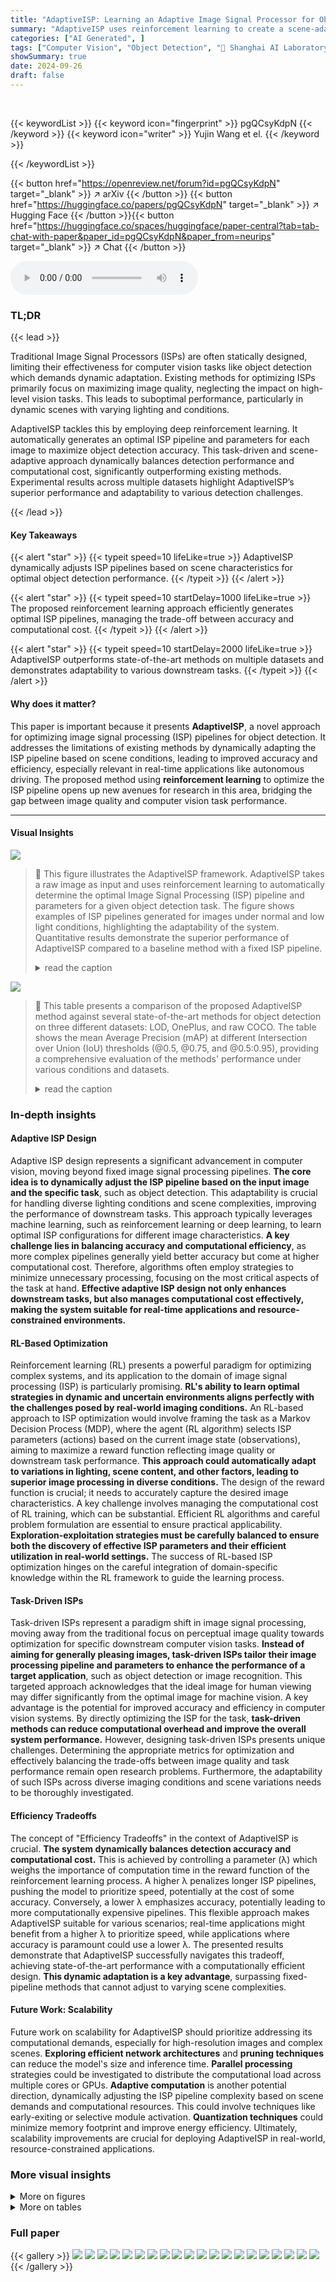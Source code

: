 ```yaml
---
title: "AdaptiveISP: Learning an Adaptive Image Signal Processor for Object Detection"
summary: "AdaptiveISP uses reinforcement learning to create a scene-adaptive ISP pipeline that dynamically optimizes for object detection, surpassing existing methods in accuracy and efficiency."
categories: ["AI Generated", ]
tags: ["Computer Vision", "Object Detection", "🏢 Shanghai AI Laboratory",]
showSummary: true
date: 2024-09-26
draft: false
---
```


<br>

{{< keywordList >}}
{{< keyword icon="fingerprint" >}} pgQCsyKdpN {{< /keyword >}}
{{< keyword icon="writer" >}} Yujin Wang et el. {{< /keyword >}}
 
{{< /keywordList >}}

{{< button href="https://openreview.net/forum?id=pgQCsyKdpN" target="_blank" >}}
↗ arXiv
{{< /button >}}
{{< button href="https://huggingface.co/papers/pgQCsyKdpN" target="_blank" >}}
↗ Hugging Face
{{< /button >}}{{< button href="https://huggingface.co/spaces/huggingface/paper-central?tab=tab-chat-with-paper&paper_id=pgQCsyKdpN&paper_from=neurips" target="_blank" >}}
↗ Chat
{{< /button >}}




<audio controls>
    <source src="https://ai-paper-reviewer.com/pgQCsyKdpN/podcast.wav" type="audio/wav">
    Your browser does not support the audio element.
</audio>


### TL;DR


{{< lead >}}

Traditional Image Signal Processors (ISPs) are often statically designed, limiting their effectiveness for computer vision tasks like object detection which demands dynamic adaptation.  Existing methods for optimizing ISPs primarily focus on maximizing image quality, neglecting the impact on high-level vision tasks.  This leads to suboptimal performance, particularly in dynamic scenes with varying lighting and conditions. 

AdaptiveISP tackles this by employing deep reinforcement learning.  It automatically generates an optimal ISP pipeline and parameters for each image to maximize object detection accuracy.  This task-driven and scene-adaptive approach dynamically balances detection performance and computational cost, significantly outperforming existing methods.  Experimental results across multiple datasets highlight AdaptiveISP’s superior performance and adaptability to various detection challenges.

{{< /lead >}}


#### Key Takeaways

{{< alert "star" >}}
{{< typeit speed=10 lifeLike=true >}} AdaptiveISP dynamically adjusts ISP pipelines based on scene characteristics for optimal object detection performance. {{< /typeit >}}
{{< /alert >}}

{{< alert "star" >}}
{{< typeit speed=10 startDelay=1000 lifeLike=true >}} The proposed reinforcement learning approach efficiently generates optimal ISP pipelines, managing the trade-off between accuracy and computational cost. {{< /typeit >}}
{{< /alert >}}

{{< alert "star" >}}
{{< typeit speed=10 startDelay=2000 lifeLike=true >}} AdaptiveISP outperforms state-of-the-art methods on multiple datasets and demonstrates adaptability to various downstream tasks. {{< /typeit >}}
{{< /alert >}}

#### Why does it matter?
This paper is important because it presents **AdaptiveISP**, a novel approach for optimizing image signal processing (ISP) pipelines for object detection.  It addresses the limitations of existing methods by dynamically adapting the ISP pipeline based on scene conditions, leading to improved accuracy and efficiency, especially relevant in real-time applications like autonomous driving.  The proposed method using **reinforcement learning** to optimize the ISP pipeline opens up new avenues for research in this area, bridging the gap between image quality and computer vision task performance.

------
#### Visual Insights



![](https://ai-paper-reviewer.com/pgQCsyKdpN/figures_1_1.jpg)

> 🔼 This figure illustrates the AdaptiveISP framework.  AdaptiveISP takes a raw image as input and uses reinforcement learning to automatically determine the optimal Image Signal Processing (ISP) pipeline and parameters for a given object detection task. The figure shows examples of ISP pipelines generated for images under normal and low light conditions, highlighting the adaptability of the system.  Quantitative results demonstrate the superior performance of AdaptiveISP compared to a baseline method with a fixed ISP pipeline.
> <details>
> <summary>read the caption</summary>
> Figure 1: AdaptiveISP takes a raw image as input and automatically generates an optimal ISP pipeline {M} and the associated ISP parameters {Θ} to maximize the detection performance for any given pre-trained object detection network with deep reinforcement learning. AdapativeISP achieved mAP@0.5 of 71.4 on the dataset LOD dataset, while a baseline method [34] with a fixed ISP pipeline and optimized parameters can only achieve mAP@0.5 of 70.1. Note that AdaptiveISP predicts the ISP for the image captured under normal light requires a CCM module, while the ISP for the image captured under low light requires a Desaturation module.
> </details>





![](https://ai-paper-reviewer.com/pgQCsyKdpN/tables_6_1.jpg)

> 🔼 This table presents a comparison of the proposed AdaptiveISP method against several state-of-the-art methods for object detection on three different datasets: LOD, OnePlus, and raw COCO.  The table shows the mean Average Precision (mAP) at different Intersection over Union (IoU) thresholds (@0.5, @0.75, and @0.5:0.95), providing a comprehensive evaluation of the methods' performance under various conditions and datasets.
> <details>
> <summary>read the caption</summary>
> Table 1: Experimental results of LOD [9], OnePlus [38], and raw COCO Dataset [19].
> </details>





### In-depth insights


#### Adaptive ISP Design
Adaptive ISP design represents a significant advancement in computer vision, moving beyond fixed image signal processing pipelines.  **The core idea is to dynamically adjust the ISP pipeline based on the input image and the specific task**, such as object detection. This adaptability is crucial for handling diverse lighting conditions and scene complexities, improving the performance of downstream tasks.  This approach typically leverages machine learning, such as reinforcement learning or deep learning, to learn optimal ISP configurations for different image characteristics.  **A key challenge lies in balancing accuracy and computational efficiency**, as more complex pipelines generally yield better accuracy but come at higher computational cost.  Therefore, algorithms often employ strategies to minimize unnecessary processing, focusing on the most critical aspects of the task at hand. **Effective adaptive ISP design not only enhances downstream tasks, but also manages computational cost effectively, making the system suitable for real-time applications and resource-constrained environments.**

#### RL-Based Optimization
Reinforcement learning (RL) presents a powerful paradigm for optimizing complex systems, and its application to the domain of image signal processing (ISP) is particularly promising.  **RL's ability to learn optimal strategies in dynamic and uncertain environments aligns perfectly with the challenges posed by real-world imaging conditions.**  An RL-based approach to ISP optimization would involve framing the task as a Markov Decision Process (MDP), where the agent (RL algorithm) selects ISP parameters (actions) based on the current image state (observations), aiming to maximize a reward function reflecting image quality or downstream task performance.  **This approach could automatically adapt to variations in lighting, scene content, and other factors, leading to superior image processing in diverse conditions.** The design of the reward function is crucial; it needs to accurately capture the desired image characteristics. A key challenge involves managing the computational cost of RL training, which can be substantial.  Efficient RL algorithms and careful problem formulation are essential to ensure practical applicability. **Exploration-exploitation strategies must be carefully balanced to ensure both the discovery of effective ISP parameters and their efficient utilization in real-world settings.**  The success of RL-based ISP optimization hinges on the careful integration of domain-specific knowledge within the RL framework to guide the learning process.

#### Task-Driven ISPs
Task-driven ISPs represent a paradigm shift in image signal processing, moving away from the traditional focus on perceptual image quality towards optimization for specific downstream computer vision tasks. **Instead of aiming for generally pleasing images, task-driven ISPs tailor their image processing pipeline and parameters to enhance the performance of a target application**, such as object detection or image recognition. This targeted approach acknowledges that the ideal image for human viewing may differ significantly from the optimal image for machine vision. A key advantage is the potential for improved accuracy and efficiency in computer vision systems. By directly optimizing the ISP for the task, **task-driven methods can reduce computational overhead and improve the overall system performance.** However, designing task-driven ISPs presents unique challenges. Determining the appropriate metrics for optimization and effectively balancing the trade-offs between image quality and task performance remain open research problems. Furthermore, the adaptability of such ISPs across diverse imaging conditions and scene variations needs to be thoroughly investigated.

#### Efficiency Tradeoffs
The concept of "Efficiency Tradeoffs" in the context of AdaptiveISP is crucial.  **The system dynamically balances detection accuracy and computational cost.**  This is achieved by controlling a parameter (λ) which weighs the importance of computation time in the reward function of the reinforcement learning process. A higher λ penalizes longer ISP pipelines, pushing the model to prioritize speed, potentially at the cost of some accuracy. Conversely, a lower λ emphasizes accuracy, potentially leading to more computationally expensive pipelines. This flexible approach makes AdaptiveISP suitable for various scenarios; real-time applications might benefit from a higher λ to prioritize speed, while applications where accuracy is paramount could use a lower λ.  The presented results demonstrate that AdaptiveISP successfully navigates this tradeoff, achieving state-of-the-art performance with a computationally efficient design.  **This dynamic adaptation is a key advantage**, surpassing fixed-pipeline methods that cannot adjust to varying scene complexities.

#### Future Work: Scalability
Future work on scalability for AdaptiveISP should prioritize addressing its computational demands, especially for high-resolution images and complex scenes. **Exploring efficient network architectures** and **pruning techniques** can reduce the model's size and inference time. **Parallel processing** strategies could be investigated to distribute the computational load across multiple cores or GPUs.  **Adaptive computation** is another potential direction, dynamically adjusting the ISP pipeline complexity based on scene demands and computational resources.  This could involve techniques like early-exiting or selective module activation.  **Quantization techniques** could minimize memory footprint and improve energy efficiency.  Ultimately, scalability improvements are crucial for deploying AdaptiveISP in real-world, resource-constrained applications.


### More visual insights

<details>
<summary>More on figures
</summary>


![](https://ai-paper-reviewer.com/pgQCsyKdpN/figures_3_1.jpg)

> 🔼 This figure illustrates the AdaptiveISP framework.  The ISP configuration process is modeled as a Markov Decision Process (MDP). At each stage, a CNN-based policy network takes the current image state as input and outputs the optimal ISP module and its parameters (action).  A CNN-based value network estimates the value of the state. The YOLOv3 object detection model provides a reward based on the detection performance after applying the chosen ISP module. The actor-critic algorithm is used to train both the policy and value networks, optimizing the entire system to select an optimal sequence of ISP modules for maximum detection accuracy.
> <details>
> <summary>read the caption</summary>
> Figure 2: Overview of our method. The ISP configuration process is conceptualized as a Markov Decision Process, where a CNN-based policy network predicts the selection of ISP modules and their parameters. Concurrently, a CNN-based value network estimates the state value. The YOLO-v3 [31] is employed to calculate the reward for the current policy. The entire system is optimized using the actor-critic algorithm [15, 23].
> </details>



![](https://ai-paper-reviewer.com/pgQCsyKdpN/figures_6_1.jpg)

> 🔼 This figure shows a comparison of object detection results on the Low-light Object Detection (LOD) dataset.  The top row shows images with varying lighting and noise conditions. The bottom row shows the corresponding object detection results using different methods, including the proposed AdaptiveISP and several state-of-the-art baselines. The results highlight AdaptiveISP's superior performance, particularly in handling challenging lighting conditions and noise.
> <details>
> <summary>read the caption</summary>
> Figure 3: Object detection visualization results on LOD dataset. Our method outperforms the state-of-the-art methods [34, 29, 38, 33] in terms of missed detection and false detection. The methods with fixed pipelines or fixed parameters struggle to effectively handle varying noise levels and brightness scenarios.
> </details>



![](https://ai-paper-reviewer.com/pgQCsyKdpN/figures_7_1.jpg)

> 🔼 This figure visualizes the object detection results of different methods on the Low-Light Object Detection (LOD) dataset.  The top row shows images with a kite, and the bottom row shows images of a bridge. Each column represents a different method: Hyperparameter Optimization, Attention-aware Learning, ReconfigISP, Refactoring ISP, and the proposed AdaptiveISP method. The figure demonstrates that AdaptiveISP significantly outperforms the other methods in accurately detecting objects, even in challenging low-light conditions with varying noise and brightness levels.  Methods with fixed ISP pipelines or fixed parameters are shown to struggle with these conditions.
> <details>
> <summary>read the caption</summary>
> Figure 3: Object detection visualization results on LOD dataset. Our method outperforms the state-of-the-art methods [34, 29, 38, 33] in terms of missed detection and false detection. The methods with fixed pipelines or fixed parameters struggle to effectively handle varying noise levels and brightness scenarios.
> </details>



![](https://ai-paper-reviewer.com/pgQCsyKdpN/figures_8_1.jpg)

> 🔼 This figure illustrates the AdaptiveISP framework.  AdaptiveISP takes a raw image as input and uses deep reinforcement learning to automatically determine the optimal ISP pipeline and parameters for a given object detection task. The figure shows that AdaptiveISP dynamically adjusts its pipeline based on the input image (e.g., using a CCM module for normal lighting and a Desaturation module for low light), outperforming a baseline approach with a fixed ISP pipeline.  The chart on the right shows the improvement in mean average precision (mAP) at IoU=0.5 as the number of ISP stages increases.
> <details>
> <summary>read the caption</summary>
> Figure 1: AdaptiveISP takes a raw image as input and automatically generates an optimal ISP pipeline {M} and the associated ISP parameters {Θ} to maximize the detection performance for any given pre-trained object detection network with deep reinforcement learning. AdapativeISP achieved mAP@0.5 of 71.4 on the dataset LOD dataset, while a baseline method [34] with a fixed ISP pipeline and optimized parameters can only achieve mAP@0.5 of 70.1. Note that AdaptiveISP predicts the ISP for the image captured under normal light requires a CCM module, while the ISP for the image captured under low light requires a Desaturation module.
> </details>



![](https://ai-paper-reviewer.com/pgQCsyKdpN/figures_15_1.jpg)

> 🔼 This figure shows a comparison of image processing pipelines for image quality and object detection tasks. The top row demonstrates the steps of a pipeline optimized for image quality, starting from a raw input image and progressing through gamma correction, tone mapping, contrast adjustment, and color correction. The resulting image exhibits enhanced visual appeal.  The bottom row shows the steps for a pipeline designed for object detection, starting with the same raw input. This pipeline employs different modules, namely Gamma correction, CCM, tone mapping, and sharpen/blur.  The output in this case is optimized for effective object detection rather than visual appeal.  The key takeaway is that different computer vision tasks (image quality versus object detection) require distinct image signal processing (ISP) pipelines.
> <details>
> <summary>read the caption</summary>
> Figure 6: Visualization results for image quality and object detection tasks on the raw COCO dataset. Image quality tasks and object detection tasks have distinct requirements for ISP.
> </details>



![](https://ai-paper-reviewer.com/pgQCsyKdpN/figures_15_2.jpg)

> 🔼 This figure visualizes object detection results on the Low-light Object Detection (LOD) dataset.  It compares the performance of AdaptiveISP against several state-of-the-art methods.  The results show that AdaptiveISP significantly reduces missed and false detections compared to other methods that use fixed ISP pipelines or parameters. This improved performance is particularly noticeable in scenarios with varying levels of noise and brightness, highlighting AdaptiveISP's adaptability to dynamic lighting conditions.
> <details>
> <summary>read the caption</summary>
> Figure 3: Object detection visualization results on LOD dataset. Our method outperforms the state-of-the-art methods [34, 29, 38, 33] in terms of missed detection and false detection. The methods with fixed pipelines or fixed parameters struggle to effectively handle varying noise levels and brightness scenarios.
> </details>



![](https://ai-paper-reviewer.com/pgQCsyKdpN/figures_16_1.jpg)

> 🔼 This figure visualizes the object detection results of different methods on the LOD dataset.  It highlights the superior performance of the proposed AdaptiveISP method compared to four state-of-the-art baselines (Hyperparameter Optimization [34], Attention-aware Learning [29], ReconfigISP [38], and Refactoring ISP [33]). The visualization shows that AdaptiveISP achieves better results in terms of both missed and false detections, especially in challenging scenarios with varying noise levels and brightness.  The baselines, using fixed pipelines or parameters, struggle to accurately detect objects under these varied conditions, demonstrating the advantage of AdaptiveISP's dynamic adaptation.
> <details>
> <summary>read the caption</summary>
> Figure 3: Object detection visualization results on LOD dataset. Our method outperforms the state-of-the-art methods [34, 29, 38, 33] in terms of missed detection and false detection. The methods with fixed pipelines or fixed parameters struggle to effectively handle varying noise levels and brightness scenarios.
> </details>



![](https://ai-paper-reviewer.com/pgQCsyKdpN/figures_16_2.jpg)

> 🔼 This figure illustrates the AdaptiveISP framework.  It takes a raw image as input and uses deep reinforcement learning to automatically determine the optimal Image Signal Processor (ISP) pipeline and parameters for object detection. The optimal pipeline dynamically adapts based on image characteristics (e.g., lighting conditions). The figure shows examples of ISP pipelines generated for images under different lighting conditions, highlighting the adaptive nature of the system.  Performance is shown to improve over existing state-of-the-art approaches.
> <details>
> <summary>read the caption</summary>
> Figure 1: AdaptiveISP takes a raw image as input and automatically generates an optimal ISP pipeline {M} and the associated ISP parameters {Θi} to maximize the detection performance for any given pre-trained object detection network with deep reinforcement learning. AdapativeISP achieved mAP@0.5 of 71.4 on the dataset LOD dataset, while a baseline method [34] with a fixed ISP pipeline and optimized parameters can only achieve mAP@0.5 of 70.1. Note that AdaptiveISP predicts the ISP for the image captured under normal light requires a CCM module, while the ISP for the image captured under low light requires a Desaturation module.
> </details>



![](https://ai-paper-reviewer.com/pgQCsyKdpN/figures_18_1.jpg)

> 🔼 This figure shows the architecture of both the policy and value networks used in the AdaptiveISP method.  The policy network predicts the selection of ISP modules and their parameters, while the value network estimates the state value. Both networks utilize convolutional layers (Conv-BN-LReLU) to extract features from the input image, with the number of channels increasing at each convolutional layer. The input to the networks includes the image features (64x64x3) and additional information provided via the extra channel (EC). The policy network outputs the probabilities of selecting different ISP modules (softmax activation) and the associated parameters (tanh/sigmoid activation), while the value network outputs a single scalar representing the state value.  The specific number of channels in the output layer is determined by the number of ISP modules and the number of parameters per module, respectively. 
> <details>
> <summary>read the caption</summary>
> Figure 10: The network architecture of the policy and value network in our method. The extra channel (EC) represents additional input that needs to be supplemented.
> </details>



![](https://ai-paper-reviewer.com/pgQCsyKdpN/figures_18_2.jpg)

> 🔼 This figure illustrates the AdaptiveISP framework. It takes a raw image as input and uses deep reinforcement learning to automatically generate an optimal image signal processing (ISP) pipeline and parameters. The generated pipeline is tailored to maximize the object detection performance for a given pre-trained object detection network. The figure demonstrates AdaptiveISP's adaptability to different lighting conditions (normal and low light), showcasing its ability to dynamically adjust the ISP pipeline and parameters to improve performance.  The results show improved mean Average Precision (mAP) compared to a baseline method using a fixed ISP pipeline and optimized parameters.
> <details>
> <summary>read the caption</summary>
> Figure 1: AdaptiveISP takes a raw image as input and automatically generates an optimal ISP pipeline {M} and the associated ISP parameters {Θi} to maximize the detection performance for any given pre-trained object detection network with deep reinforcement learning. AdapativeISP achieved mAP@0.5 of 71.4 on the dataset LOD dataset, while a baseline method [34] with a fixed ISP pipeline and optimized parameters can only achieve mAP@0.5 of 70.1. Note that AdaptiveISP predicts the ISP for the image captured under normal light requires a CCM module, while the ISP for the image captured under low light requires a Desaturation module.
> </details>



![](https://ai-paper-reviewer.com/pgQCsyKdpN/figures_19_1.jpg)

> 🔼 This figure illustrates the AdaptiveISP architecture and its process. It shows how AdaptiveISP takes a raw image as input and uses deep reinforcement learning to automatically determine the optimal ISP pipeline (sequence of modules) and its parameters for a given object detection task.  The example shows different optimal pipelines (and parameters) for images taken in normal and low light.  AdaptiveISP outperforms a fixed ISP baseline by achieving a higher mean Average Precision (mAP) at 0.5 IoU threshold.
> <details>
> <summary>read the caption</summary>
> Figure 1: AdaptiveISP takes a raw image as input and automatically generates an optimal ISP pipeline {M} and the associated ISP parameters {Θ} to maximize the detection performance for any given pre-trained object detection network with deep reinforcement learning. AdapativeISP achieved mAP@0.5 of 71.4 on the dataset LOD dataset, while a baseline method [34] with a fixed ISP pipeline and optimized parameters can only achieve mAP@0.5 of 70.1. Note that AdaptiveISP predicts the ISP for the image captured under normal light requires a CCM module, while the ISP for the image captured under low light requires a Desaturation module.
> </details>



</details>




<details>
<summary>More on tables
</summary>


![](https://ai-paper-reviewer.com/pgQCsyKdpN/tables_7_1.jpg)
> 🔼 This table presents the performance comparison of different methods on the raw COCO dataset for image segmentation task.  The mAP@0.5 and mAP@0.5:0.95 metrics are used to evaluate the performance.  The methods compared include Hyperparameter Optimization [34], Attention-aware Learning [29], ReconfigISP [38], Refactoring ISP [33], and the proposed AdaptiveISP method.  The results show that AdaptiveISP achieves the best performance, outperforming other methods in both metrics.
> <details>
> <summary>read the caption</summary>
> Table 2: Image Segmentation results on raw COCO datasets [19].
> </details>

![](https://ai-paper-reviewer.com/pgQCsyKdpN/tables_9_1.jpg)
> 🔼 This table presents ablation study results on the impact of computational cost on the performance of the AdaptiveISP model. It shows the effect of different penalty coefficients (λc) on the selection of ISP modules and the overall performance (mAP@0.5, mAP@0.75, mAP@0.5:0.95) and total processing time.  A λc of 0.0 prioritizes accuracy, while increasing λc emphasizes efficiency. The table demonstrates the trade-off between accuracy and speed achievable by AdaptiveISP by adjusting the λc parameter.
> <details>
> <summary>read the caption</summary>
> Table 4: Experimental results considering computational cost on LOD dataset [9]. λc = 0.0 represents the accuracy-oriented, λc = 0.1 stands for efficiency-oriented. The total time represents the average running time of each sample. The efficiency-oriented method has a significant reduction in the average running time for each sample, which is accompanied by a slight decrease in performance. As λc increases, our method tends to favor faster-executing modules.
> </details>

![](https://ai-paper-reviewer.com/pgQCsyKdpN/tables_9_2.jpg)
> 🔼 This table presents a comparison of the proposed AdaptiveISP method against several state-of-the-art ISP methods on three different datasets: LOD (low-light object detection), OnePlus (real-world low-light object detection), and raw COCO (synthetic raw images). The evaluation metric is mean Average Precision (mAP) calculated at different Intersection over Union (IoU) thresholds (0.5, 0.75, and 0.5:0.95).  The results demonstrate the superior performance of AdaptiveISP in terms of object detection accuracy across all datasets and metrics.
> <details>
> <summary>read the caption</summary>
> Table 1: Experimental results of LOD [9], OnePlus [38], and raw COCO Dataset [19].
> </details>

![](https://ai-paper-reviewer.com/pgQCsyKdpN/tables_13_1.jpg)
> 🔼 This table presents the ablation study results on the necessity of using an Image Signal Processor (ISP) for object detection. It compares the performance of YOLO-v3 trained directly on raw images versus YOLO-v3 with the proposed AdaptiveISP method on the raw COCO dataset.  The results demonstrate a significant performance improvement when using AdaptiveISP, highlighting the importance of ISP processing for object detection tasks.
> <details>
> <summary>read the caption</summary>
> Table 6: Ablation experiment of the necessity of ISP on raw COCO dataset [19].
> </details>

![](https://ai-paper-reviewer.com/pgQCsyKdpN/tables_14_1.jpg)
> 🔼 This table presents the experimental results on the ROD dataset for object detection. It compares three methods: Attention-Aware Learning, Toward RAW Object Detection (which is an end-to-end method trained directly on raw data, giving it an advantage), and the proposed AdaptiveISP method.  The table shows the mean Average Precision (mAP) at different IoU thresholds (0.5, 0.75, and 0.5:0.95). The results indicate the performance of each method on the dataset.
> <details>
> <summary>read the caption</summary>
> Table 7: Experimental results on ROD dataset. * refers to a detector that is trained on raw input, which is normally better than detectors only trained on RGB input (like ours). The 'Toward RAW Object Detection' is an end-to-end raw detection method, that updates its parameters during training time. Other methods use a pre-trained YOLO-v3 detector and freeze its parameters during training time.
> </details>

![](https://ai-paper-reviewer.com/pgQCsyKdpN/tables_14_2.jpg)
> 🔼 This table presents ablation study results on the effect of considering computational cost in the model. It shows the impact of different penalty coefficients (λc) on the selection frequency of various ISP modules and the overall performance (mAP@0.5).  The results demonstrate a trade-off between computational efficiency and accuracy.  A higher λc leads to a shorter ISP pipeline with lower computational cost but slightly reduced accuracy.
> <details>
> <summary>read the caption</summary>
> Table 4: Experimental results considering computational cost on LOD dataset [9]. λc = 0.0 represents the accuracy-oriented, λc = 0.1 stands for efficiency-oriented. The total time represents the average running time of each sample. The efficiency-oriented method has a significant reduction in the average running time for each sample, which is accompanied by a slight decrease in performance. As λc increases, our method tends to favor faster-executing modules.
> </details>

![](https://ai-paper-reviewer.com/pgQCsyKdpN/tables_14_3.jpg)
> 🔼 This table presents the comparison of the proposed AdaptiveISP method against the ReconfigISP [38] method on the OnePlus dataset [38], which has a limited number of training images.  The results are shown for mAP@0.5, mAP@0.75, and mAP@0.5:0.95, demonstrating the superior performance of AdaptiveISP even with limited training data.
> <details>
> <summary>read the caption</summary>
> Table 9: Experimental results on limited datasets (OnePlus dataset [38]).
> </details>

![](https://ai-paper-reviewer.com/pgQCsyKdpN/tables_15_1.jpg)
> 🔼 This table compares the performance of the proposed AdaptiveISP method against a state-of-the-art image quality method (Hu et al. [10]) on the LOD dataset.  The comparison uses three standard metrics for object detection: mean Average Precision (mAP) at IoU thresholds of 0.5, 0.75, and the range 0.5-0.95.  AdaptiveISP demonstrates significantly improved performance across all metrics compared to the image quality method, highlighting the superior effectiveness of the AdaptiveISP approach for object detection tasks.
> <details>
> <summary>read the caption</summary>
> Table 10: Comparison results with image quality methods on all LOD datasets.
> </details>

</details>




### Full paper

{{< gallery >}}
<img src="https://ai-paper-reviewer.com/pgQCsyKdpN/1.png" class="grid-w50 md:grid-w33 xl:grid-w25" />
<img src="https://ai-paper-reviewer.com/pgQCsyKdpN/2.png" class="grid-w50 md:grid-w33 xl:grid-w25" />
<img src="https://ai-paper-reviewer.com/pgQCsyKdpN/3.png" class="grid-w50 md:grid-w33 xl:grid-w25" />
<img src="https://ai-paper-reviewer.com/pgQCsyKdpN/4.png" class="grid-w50 md:grid-w33 xl:grid-w25" />
<img src="https://ai-paper-reviewer.com/pgQCsyKdpN/5.png" class="grid-w50 md:grid-w33 xl:grid-w25" />
<img src="https://ai-paper-reviewer.com/pgQCsyKdpN/6.png" class="grid-w50 md:grid-w33 xl:grid-w25" />
<img src="https://ai-paper-reviewer.com/pgQCsyKdpN/7.png" class="grid-w50 md:grid-w33 xl:grid-w25" />
<img src="https://ai-paper-reviewer.com/pgQCsyKdpN/8.png" class="grid-w50 md:grid-w33 xl:grid-w25" />
<img src="https://ai-paper-reviewer.com/pgQCsyKdpN/9.png" class="grid-w50 md:grid-w33 xl:grid-w25" />
<img src="https://ai-paper-reviewer.com/pgQCsyKdpN/10.png" class="grid-w50 md:grid-w33 xl:grid-w25" />
<img src="https://ai-paper-reviewer.com/pgQCsyKdpN/11.png" class="grid-w50 md:grid-w33 xl:grid-w25" />
<img src="https://ai-paper-reviewer.com/pgQCsyKdpN/12.png" class="grid-w50 md:grid-w33 xl:grid-w25" />
<img src="https://ai-paper-reviewer.com/pgQCsyKdpN/13.png" class="grid-w50 md:grid-w33 xl:grid-w25" />
<img src="https://ai-paper-reviewer.com/pgQCsyKdpN/14.png" class="grid-w50 md:grid-w33 xl:grid-w25" />
<img src="https://ai-paper-reviewer.com/pgQCsyKdpN/15.png" class="grid-w50 md:grid-w33 xl:grid-w25" />
<img src="https://ai-paper-reviewer.com/pgQCsyKdpN/16.png" class="grid-w50 md:grid-w33 xl:grid-w25" />
<img src="https://ai-paper-reviewer.com/pgQCsyKdpN/17.png" class="grid-w50 md:grid-w33 xl:grid-w25" />
<img src="https://ai-paper-reviewer.com/pgQCsyKdpN/18.png" class="grid-w50 md:grid-w33 xl:grid-w25" />
<img src="https://ai-paper-reviewer.com/pgQCsyKdpN/19.png" class="grid-w50 md:grid-w33 xl:grid-w25" />
<img src="https://ai-paper-reviewer.com/pgQCsyKdpN/20.png" class="grid-w50 md:grid-w33 xl:grid-w25" />
{{< /gallery >}}